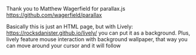 Thank you to  Matthew Wagerfield for parallax.js https://github.com/wagerfield/parallax

Basically this is just an HTML page, but with Lively: https://rocksdanister.github.io/lively/ you can put it as a background. Plus, lively feature mouse interaction with background wallpaper, that way you can move around your cursor and it will follow
